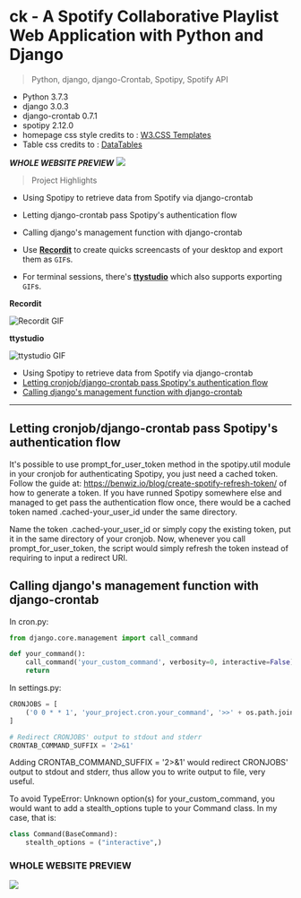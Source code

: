 # ck - A Spotify Collaborative Playlist Web Application with Python and Django

> Python, django, django-Crontab, Spotipy, Spotify API

- Python 3.7.3
- django 3.0.3
- django-crontab 0.7.1
- spotipy 2.12.0
- homepage css style credits to : <a href="https://www.w3schools.com/w3css/w3css_templates.asp" target="_blank">W3.CSS Templates</a>
- Table css credits to : <a href="https://datatables.net/" target="_blank">DataTables</a>

***WHOLE WEBSITE PREVIEW***
<img src="https://github.com/TheKermitFrog/ck/blob/master/whole_website_view.png">

> Project Highlights

- Using Spotipy to retrieve data from Spotify via django-crontab
- Letting django-crontab pass Spotipy's authentication flow
- Calling django's management function with django-crontab

- Use <a href="http://recordit.co/" target="_blank">**Recordit**</a> to create quicks screencasts of your desktop and export them as `GIF`s.
- For terminal sessions, there's <a href="https://github.com/chjj/ttystudio" target="_blank">**ttystudio**</a> which also supports exporting `GIF`s.

**Recordit**

![Recordit GIF](http://g.recordit.co/iLN6A0vSD8.gif)

**ttystudio**

![ttystudio GIF](https://raw.githubusercontent.com/chjj/ttystudio/master/img/example.gif)

- Using Spotipy to retrieve data from Spotify via django-crontab
- [Letting cronjob/django-crontab pass Spotipy's authentication flow](##-letting-django-crontab-pass-spotipy-s-authentication-flow)
- [Calling django's management function with django-crontab](##-calling-django-s-management-function-with-django-crontab)
---

## Letting cronjob/django-crontab pass Spotipy's authentication flow

It's possible to use prompt_for_user_token method in the spotipy.util module in your cronjob for authenticating Spotipy, you just need a cached token.
Follow the guide at: https://benwiz.io/blog/create-spotify-refresh-token/ of how to generate a token. If you have runned Spotipy somewhere else and managed to get pass the authentication flow once, there would be a cached token named .cached-your_user_id under the same directory.

Name the token .cached-your_user_id or simply copy the existing token, put it in the same directory of your cronjob. Now, whenever you call prompt_for_user_token, the script would simply refresh the token instead of requiring to input a redirect URI.

## Calling django's management function with django-crontab

In cron.py:

```Python
from django.core.management import call_command

def your_command():
    call_command('your_custom_command', verbosity=0, interactive=False)
    return
```

In settings.py:

```Python
CRONJOBS = [
    ('0 0 * * 1', 'your_project.cron.your_command', '>>' + os.path.join(BASE_DIR, 'cronjob.log')),
]

# Redirect CRONJOBS' output to stdout and stderr
CRONTAB_COMMAND_SUFFIX = '2>&1'
```
Adding CRONTAB_COMMAND_SUFFIX = '2>&1' would redirect CRONJOBS' output to stdout and stderr, thus allow you to write output to file, very useful.

To avoid TypeError: Unknown option(s) for your_custom_command, you would want to add a stealth_options tuple to your Command class. In my case, that is:

```Python
class Command(BaseCommand):
    stealth_options = ("interactive",)
```

### WHOLE WEBSITE PREVIEW

<img src="https://github.com/TheKermitFrog/ck/blob/master/whole_website_view.png">
